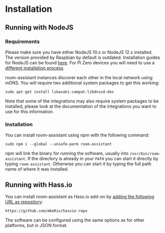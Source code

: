 # Installation

## Running with NodeJS

### Requirements

Please make sure you have either NodeJS 10.x or NodeJS 12.x installed. The version provided by Raspbian by default is outdated.
Installation guides for NodeJS can be found [here](https://nodejs.org/en/download/package-manager/#debian-and-ubuntu-based-linux-distributions). For Pi Zero devices you will need to use a [different installation process](https://github.com/sdesalas/node-pi-zero#vlts).

room-assistant instances discover each other in the local network using mDNS. You will require two additional system packages to get this working:

```shell script
sudo apt-get install libavahi-compat-libdnssd-dev
```

Note that some of the integrations may also require system packages to be installed, please look at the documentation of the integrations you want to use for this information.

### Installation

You can install room-assistant using npm with the following command:

```shell script
sudo npm i --global --unsafe-perm room-assistant
```

npm will link the binary for running the software, usually into `/usr/bin/room-assistant`.
If the directory is already in your `PATH` you can start it directly by typing `room-assistant`. Otherwise you can start it by typing the full path name of where it was installed.

## Running with Hass.io

You can install room-assistant as Hass.io add-on by [adding the following URL as repository](https://www.home-assistant.io/hassio/installing_third_party_addons/):

`https://github.com/mKeRix/hassio-repo`

The software can be configured using the same options as for other platforms, but in JSON format.

